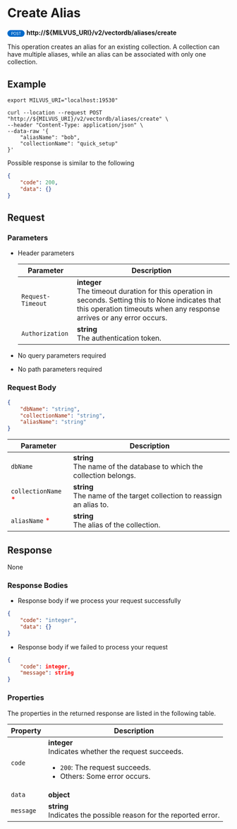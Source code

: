 # Create Alias

<div>
    <div style="display: inline-block; background: #026aca; font-size: 0.6em; border-radius: 10px; color: #ffffff; padding: 0.3em 1em;">
        <span>POST</span>
    </div>
    <span style="font-weight: bold;">  http://${MILVUS_URI}/v2/vectordb/aliases/create</span>
</div>

This operation creates an alias for an existing collection. A collection can have multiple aliases, while an alias can be associated with only one collection.

## Example

```shell
export MILVUS_URI="localhost:19530"

curl --location --request POST "http://${MILVUS_URI}/v2/vectordb/aliases/create" \
--header "Content-Type: application/json" \
--data-raw '{
    "aliasName": "bob",
    "collectionName": "quick_setup"
}'
```
Possible response is similar to the following
```json
{
    "code": 200,
    "data": {}
}
```


## Request

### Parameters

- Header parameters

    | Parameter        | Description                                                                               |
    |------------------|-------------------------------------------------------------------------------------------|
    | `Request-Timeout`  | **integer**<br/>The timeout duration for this operation in seconds. Setting this to None indicates that this operation timeouts when any response arrives or any error occurs.|
    | `Authorization`  | **string**<br/>The authentication token.|

- No query parameters required

- No path parameters required

### Request Body

```json
{
    "dbName": "string",
    "collectionName": "string",
    "aliasName": "string"
}
```

| Parameter        | Description                                                                               |
|------------------|-------------------------------------------------------------------------------------------|
| `dbName`  | __string__<br/>The name of the database to which the collection belongs.  |
| `collectionName` <span style="color:red">*</span> | __string__<br/>The name of the target collection to reassign an alias to.  |
| `aliasName` <span style="color:red">*</span> | __string__<br/>The alias of the collection.  |

## Response

None

### Response Bodies

- Response body if we process your request successfully

```json
{
    "code": "integer",
    "data": {}
}
```

- Response body if we failed to process your request

```json
{
    "code": integer,
    "message": string
}
```

### Properties

The properties in the returned response are listed in the following table.

| Property | Description                                                                                                                                 |
|----------|---------------------------------------------------------------------------------------------------------------------------------------------|
| `code`   | __integer__<br/>Indicates whether the request succeeds.<br/><ul><li>`200`: The request succeeds.</li><li>Others: Some error occurs.</li></ul> |
| `data` | __object__<br/> |
| `message`  | __string__<br/>Indicates the possible reason for the reported error. |
